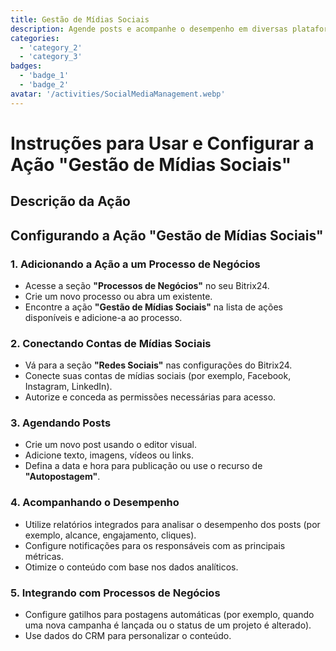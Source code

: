 ```yaml
---
title: Gestão de Mídias Sociais
description: Agende posts e acompanhe o desempenho em diversas plataformas sociais.
categories: 
  - 'category_2'
  - 'category_3'
badges: 
  - 'badge_1'
  - 'badge_2'
avatar: '/activities/SocialMediaManagement.webp'
---
```


# Instruções para Usar e Configurar a Ação "Gestão de Mídias Sociais"

## Descrição da Ação

## **Configurando a Ação "Gestão de Mídias Sociais"**

### 1. Adicionando a Ação a um Processo de Negócios
- Acesse a seção **"Processos de Negócios"** no seu Bitrix24.
- Crie um novo processo ou abra um existente.
- Encontre a ação **"Gestão de Mídias Sociais"** na lista de ações disponíveis e adicione-a ao processo.

### 2. Conectando Contas de Mídias Sociais
- Vá para a seção **"Redes Sociais"** nas configurações do Bitrix24.
- Conecte suas contas de mídias sociais (por exemplo, Facebook, Instagram, LinkedIn).
- Autorize e conceda as permissões necessárias para acesso.

### 3. Agendando Posts
- Crie um novo post usando o editor visual.
- Adicione texto, imagens, vídeos ou links.
- Defina a data e hora para publicação ou use o recurso de **"Autopostagem"**.

### 4. Acompanhando o Desempenho
- Utilize relatórios integrados para analisar o desempenho dos posts (por exemplo, alcance, engajamento, cliques).
- Configure notificações para os responsáveis com as principais métricas.
- Otimize o conteúdo com base nos dados analíticos.

### 5. Integrando com Processos de Negócios
- Configure gatilhos para postagens automáticas (por exemplo, quando uma nova campanha é lançada ou o status de um projeto é alterado).
- Use dados do CRM para personalizar o conteúdo.
